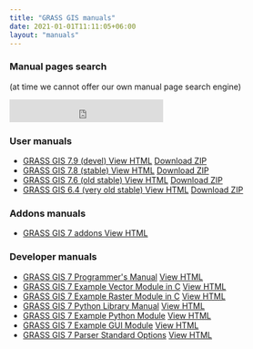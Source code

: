 ```yaml
---
title: "GRASS GIS manuals"
date: 2021-01-01T11:11:05+06:00
layout: "manuals"
---
```


### Manual pages search

<p>(at time we cannot offer our own manual page search engine)</p>

<iframe src="https://duckduckgo.com/search.html?site=grass.osgeo.org&prefill=Search at DuckDuckGo" style="overflow:hidden;margin:0;padding:0;width:270px;height:40px;" frameborder="0"></iframe>

### User manuals

<ul id="links" class="list-unstyled version">
 <li>
  <span class="mwl"><a href="/grass79/manuals/index.html " target="_blank"> GRASS GIS 7.9 (devel) </a></span>
  <a href="/grass79/manuals/index.html" class="inl btn btn-primary" target="_blank">View HTML</a> <a href="#" class="inl btn btn-secondary">Download ZIP</a>
  </li>
   <li>
  <span class="mwl"><a href="/grass78/manuals/index.html " target="_blank"> GRASS GIS 7.8 (stable) </a></span>
  <a href="/grass78/manuals/index.html" class="inl btn btn-primary" target="_blank">View HTML</a> <a href="#" class="inl btn btn-secondary">Download ZIP</a>
  </li>
   <li>
  <span class="mwl"><a href="/grass76/manuals/index.html " target="_blank"> GRASS GIS 7.6 (old stable) </a></span>
  <a href="/grass76/manuals/index.html" class="inl btn btn-primary" target="_blank">View HTML</a> <a href="#" class="inl btn btn-secondary">Download ZIP</a>
  </li>
<!--
 <li>
  <span class="mwl"><a href="/grass74/manuals/index.html " target="_blank"> GRASS GIS 7.4 (stable) </a></span>
  <a href="/grass74/manuals/index.html" class="inl btn btn-primary" target="_blank">View HTML</a> <a href="#" class="inl btn btn-secondary">Download ZIP</a>
  </li>
   <li>
  <span class="mwl"><a href="/grass72/manuals/index.html " target="_blank"> GRASS GIS 7.2 (stable) </a></span>
  <a href="/grass72/manuals/index.html" class="inl btn btn-primary" target="_blank">View HTML</a> <a href="#" class="inl btn btn-secondary">Download ZIP</a>
  </li>
   <li>
  <span class="mwl"><a href="/grass70/manuals/index.html " target="_blank"> GRASS GIS 7.0 (stable) </a></span>
  <a href="/grass70/manuals/index.html" class="inl btn btn-primary" target="_blank">View HTML</a> <a href="#" class="inl btn btn-secondary">Download ZIP</a>
  </li>
-->
     <li>
  <span class="mwl"><a href="/grass64/manuals/index.html " target="_blank"> GRASS GIS 6.4 (very old stable) </a></span>
  <a href="/grass64/manuals/index.html" class="inl btn btn-primary" target="_blank">View HTML</a> <a href="#" class="inl btn btn-secondary">Download ZIP</a>
  </li>
</ul>

### Addons manuals

<ul id="links" class="list-unstyled version">
 <li>
  <span class="mwl"><a href="/grass7/manuals/addons/ " target="_blank"> GRASS GIS 7 addons </a></span>
  <a href="/grass7/manuals/addons/" class="inl btn btn-primary" target="_blank">View HTML</a>
  </li>
<!-- outdated
<li>
  <span class="mwl"><a href="/grass6/manuals/addons/ " target="_blank"> GRASS GIS 6 addons (unsupported) </a></span>
  <a href="/grass6/manuals/addons/" class="inl btn btn-primary" target="_blank">View HTML</a>
  </li>
-->
</ul>

### Developer manuals

<ul id="links" class="list-unstyled version">
 <li>
  <span class="mwl-l"><a href="/programming7/ " target="_blank">GRASS GIS 7 Programmer's Manual</a></span>
  <a href="/programming7/" class="inl btn btn-primary" target="_blank">View HTML</a>
  </li>
 <li>
  <span class="mwl-l"><a href="https://github.com/OSGeo/grass/tree/master/doc/vector/v.example " target="_blank"> GRASS GIS 7 Example Vector Module in C</a></span>
  <a href="https://github.com/OSGeo/grass/tree/master/doc/vector/v.example" class="inl btn btn-primary" target="_blank">View HTML</a>
  </li>
 <li>
  <span class="mwl-l"><a href="https://github.com/OSGeo/grass/tree/master/doc/raster/r.example " target="_blank"> GRASS GIS 7 Example Raster Module in C</a></span>
  <a href="https://github.com/OSGeo/grass/tree/master/doc/raster/r.example" class="inl btn btn-primary" target="_blank">View HTML</a>
  </li>
 <li>
  <span class="mwl-l"><a href="/grass79/manuals/libpython/index.html " target="_blank"> GRASS GIS 7 Python Library Manual</a></span>
  <a href="/grass79/manuals/libpython/index.html" class="inl btn btn-primary" target="_blank">View HTML</a>
  </li>
 <li>
  <span class="mwl-l"><a href="https://gitlab.com/vpetras/r.example.plus " target="_blank"> GRASS GIS 7 Example Python Module</a></span>
  <a href="https://gitlab.com/vpetras/r.example.plus" class="inl btn btn-primary" target="_blank">View HTML</a>
  </li>
 <li>
  <span class="mwl-l"><a href="https://github.com/OSGeo/grass/tree/master/doc/gui/wxpython/example " target="_blank"> GRASS GIS 7 Example GUI Module</a></span>
  <a href="https://github.com/OSGeo/grass/tree/master/doc/gui/wxpython/example" class="inl btn btn-primary" target="_blank">View HTML</a>
  </li>
 <li>
  <span class="mwl-l"><a href="/grass79/manuals/parser_standard_options.html " target="_blank"> GRASS GIS 7 Parser Standard Options</a></span>
  <a href="/grass79/manuals/parser_standard_options.html" class="inl btn btn-primary" target="_blank">View HTML</a>
  </li>
</ul>
